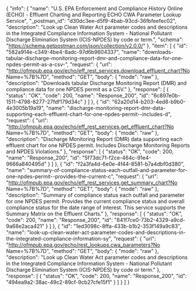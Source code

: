 {
  "info": {
    "name": "U.S. EPA Enforcement and Compliance History Online (ECHO) - Effluent Charting and Reporting ECHO CWA Parameter Lookup Service",
    "_postman_id": "d30dc3ee-d5f9-4bab-93cd-36fbfeefec02",
    "description": "Look up Clean Water Act parameter codes and descriptions in the Integrated Compliance Information System - National Pollutant Discharge Elimination System (ICIS-NPDES) by code or term.",
    "schema": "https://schema.getpostman.com/json/collection/v2.0.0/"
  },
  "item": [
    {
      "id": "582a914e-c349-4be4-8adc-97d6b9604337",
      "name": "downloads-tabular-discharge-monitoring-report-dmr-and-compliance-data-for-one-npdes-permit-as-a-csv-",
      "request": {
        "url": "http://ofmpub.epa.gov/echo/eff_rest_services.download_effluent_chart?No Name=%7B%7D",
        "method": "GET",
        "body": {
          "mode": "raw"
        },
        "description": "Downloads tabular Discharge Monitoring Report (DMR) and compliance data for one NPDES permit as a CSV."
      },
      "response": [
        {
          "status": "OK",
          "code": 200,
          "name": "Response_200",
          "id": "6c897e0b-1511-4798-8277-27fdf179d34c"
        }
      ]
    },
    {
      "id": "62a20d14-b203-4ed8-b9b0-4e3005b19a19",
      "name": "discharge-monitoring-report-dmr-data-supporting-each-effluent-chart-for-one-npdes-permit--includes-d",
      "request": {
        "url": "http://ofmpub.epa.gov/echo/eff_rest_services.get_effluent_chart?No Name=%7B%7D",
        "method": "GET",
        "body": {
          "mode": "raw"
        },
        "description": "Discharge Monitoring Report (DMR) data supporting each effluent chart for one NPDES permit. Includes Discharge Monitoring Reports and NPDES Violations."
      },
      "response": [
        {
          "status": "OK",
          "code": 200,
          "name": "Response_200",
          "id": "5f73dc71-f2ce-464c-91e4-9666a840495d"
        }
      ]
    },
    {
      "id": "f2a3fa4d-6e0e-4f44-8581-b7a4dbf0d380",
      "name": "summary-of-compliance-status-each-outfall-and-parameter-for-one-npdes-permit--provides-the-current-c",
      "request": {
        "url": "http://ofmpub.epa.gov/echo/eff_rest_services.get_summary_chart?No Name=%7B%7D",
        "method": "GET",
        "body": {
          "mode": "raw"
        },
        "description": "Summary of compliance status each outfall and parameter for one NPDES permit. Provides the current compliance status and overall compliance status for the date range of interest. This service supports the Summary Matrix on the Effluent Charts."
      },
      "response": [
        {
          "status": "OK",
          "code": 200,
          "name": "Response_200",
          "id": "841f7ce0-73b2-4329-a9cd-9a68e2aca421"
        }
      ]
    },
    {
      "id": "1ed3098c-8ffa-433b-b1b2-353f149a9c83",
      "name": "look-up-clean-water-act-parameter-codes-and-descriptions-in-the-integrated-compliance-information-sy",
      "request": {
        "url": "http://ofmpub.epa.gov/echo/rest_lookups.cwa_parameters?No Name=%7B%7D",
        "method": "GET",
        "body": {
          "mode": "raw"
        },
        "description": "Look up Clean Water Act parameter codes and descriptions in the Integrated Compliance Information System - National Pollutant Discharge Elimination System (ICIS-NPDES) by code or term."
      },
      "response": [
        {
          "status": "OK",
          "code": 200,
          "name": "Response_200",
          "id": "494ea9a2-38ac-49c2-89cf-9cb27cfe15f1"
        }
      ]
    }
  ]
}